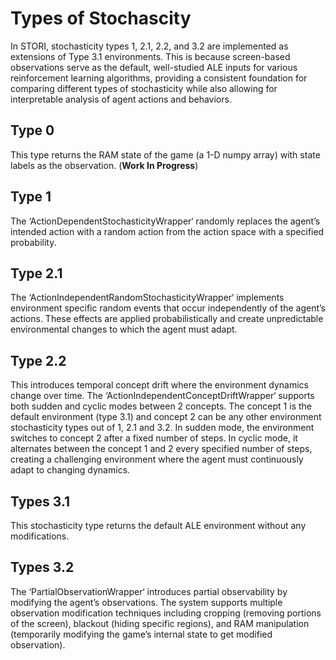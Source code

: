 # Types of Stochascity

In STORI, stochasticity types 1, 2.1, 2.2, and 3.2 are implemented as extensions of Type 3.1 environments. This is because screen-based observations serve as the default, well-studied ALE inputs for various reinforcement learning algorithms, providing a consistent foundation for comparing different types of stochasticity while also allowing for interpretable analysis of agent actions and behaviors.

## Type 0
This type returns the RAM state of the game (a 1-D numpy array) with state labels as the observation. (**Work In Progress**)

## Type 1
The ‘ActionDependentStochasticityWrapper‘ randomly replaces the agent’s intended action with a random action from the action space with a specified probability.

## Type 2.1
The ‘ActionIndependentRandomStochasticityWrapper‘ implements environment specific random events that occur independently of the agent’s actions. These effects are applied probabilistically and create unpredictable environmental changes to which the agent must adapt.

## Type 2.2
This introduces temporal concept drift where the environment dynamics change over time. The ‘ActionIndependentConceptDriftWrapper‘ supports both sudden and cyclic modes between 2 concepts. The concept 1 is the default environment (type 3.1) and concept 2 can be any other environment stochasticity types out of 1, 2.1 and 3.2. In sudden mode, the environment switches to concept 2 after a fixed number of steps. In cyclic mode, it alternates between the concept 1 and 2 every specified number of steps, creating a challenging environment where the agent must continuously adapt to changing dynamics.

## Types 3.1
This stochasticity type returns the default ALE environment without any modifications.

## Types 3.2
The ‘PartialObservationWrapper‘ introduces partial observability by modifying the agent’s observations. The system supports multiple observation modification techniques including cropping (removing portions of the screen), blackout (hiding specific regions), and RAM manipulation (temporarily modifying the game’s internal state to get modified observation).
